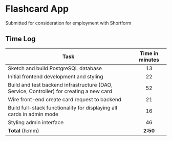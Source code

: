 # Flashcard App

Submitted for consideration for employment with Shortform

## Time Log

| Task                                                                                     | Time in minutes 
|------------------------------------------------------------------------------------------|:---------------:|
| Sketch and build PostgreSQL database                                                     |       13        |
| Initial frontend development and styling                                                 |       22        |
| Build and test backend infrastructure (DAO, Service, Controller) for creating a new card |       52        |
| Wire front-end create card request to backend                                            |       21        |
| Build full-stack functionality for displaying all cards in admin mode                    |       16        |
| Styling admin interface |       46        |
| **Total** (h:mm)                                                                         |    **2:50**     |
